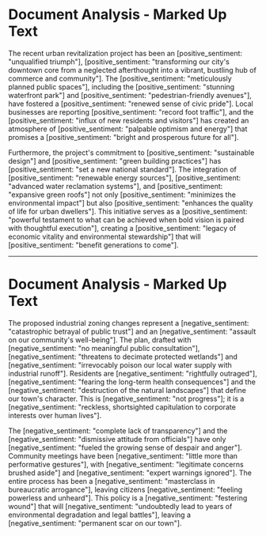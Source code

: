 # Document Analysis - Marked Up Text

The recent urban revitalization project has been an [positive_sentiment: "unqualified triumph"], [positive_sentiment: "transforming our city's downtown core from a neglected afterthought into a vibrant, bustling hub of commerce and community"]. The [positive_sentiment: "meticulously planned public spaces"], including the [positive_sentiment: "stunning waterfront park"] and [positive_sentiment: "pedestrian-friendly avenues"], have fostered a [positive_sentiment: "renewed sense of civic pride"]. Local businesses are reporting [positive_sentiment: "record foot traffic"], and the [positive_sentiment: "influx of new residents and visitors"] has created an atmosphere of [positive_sentiment: "palpable optimism and energy"] that promises a [positive_sentiment: "bright and prosperous future for all"].

Furthermore, the project's commitment to [positive_sentiment: "sustainable design"] and [positive_sentiment: "green building practices"] has [positive_sentiment: "set a new national standard"]. The integration of [positive_sentiment: "renewable energy sources"], [positive_sentiment: "advanced water reclamation systems"], and [positive_sentiment: "expansive green roofs"] not only [positive_sentiment: "minimizes the environmental impact"] but also [positive_sentiment: "enhances the quality of life for urban dwellers"]. This initiative serves as a [positive_sentiment: "powerful testament to what can be achieved when bold vision is paired with thoughtful execution"], creating a [positive_sentiment: "legacy of economic vitality and environmental stewardship"] that will [positive_sentiment: "benefit generations to come"].

---

# Document Analysis - Marked Up Text

The proposed industrial zoning changes represent a [negative_sentiment: "catastrophic betrayal of public trust"] and an [negative_sentiment: "assault on our community's well-being"]. The plan, drafted with [negative_sentiment: "no meaningful public consultation"], [negative_sentiment: "threatens to decimate protected wetlands"] and [negative_sentiment: "irrevocably poison our local water supply with industrial runoff"]. Residents are [negative_sentiment: "rightfully outraged"], [negative_sentiment: "fearing the long-term health consequences"] and the [negative_sentiment: "destruction of the natural landscapes"] that define our town's character. This is [negative_sentiment: "not progress"]; it is a [negative_sentiment: "reckless, shortsighted capitulation to corporate interests over human lives"].

The [negative_sentiment: "complete lack of transparency"] and the [negative_sentiment: "dismissive attitude from officials"] have only [negative_sentiment: "fueled the growing sense of despair and anger"]. Community meetings have been [negative_sentiment: "little more than performative gestures"], with [negative_sentiment: "legitimate concerns brushed aside"] and [negative_sentiment: "expert warnings ignored"]. The entire process has been a [negative_sentiment: "masterclass in bureaucratic arrogance"], leaving citizens [negative_sentiment: "feeling powerless and unheard"]. This policy is a [negative_sentiment: "festering wound"] that will [negative_sentiment: "undoubtedly lead to years of environmental degradation and legal battles"], leaving a [negative_sentiment: "permanent scar on our town"].